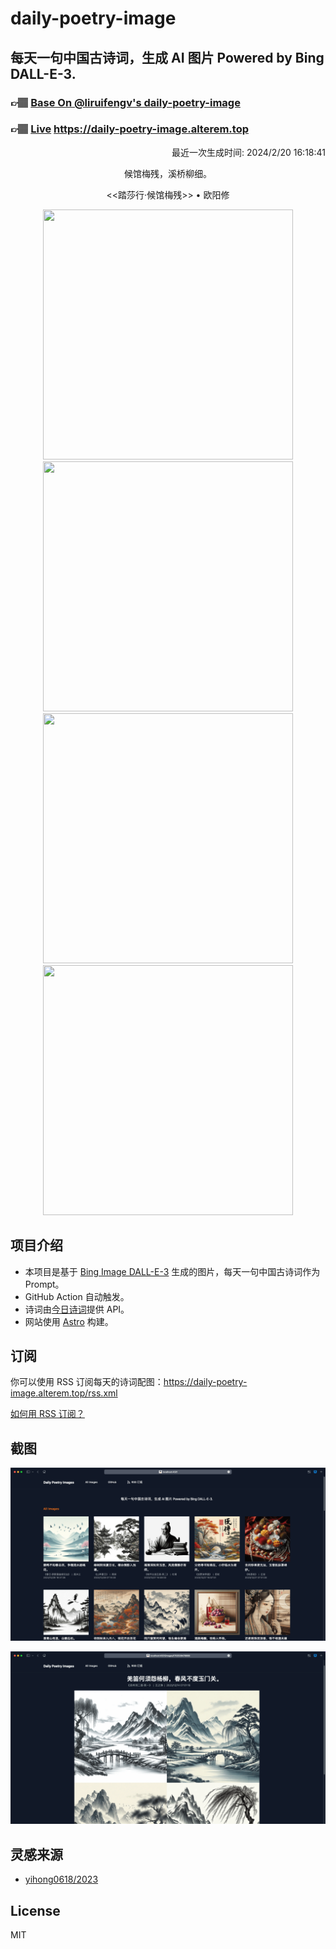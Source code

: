 
# daily-poetry-image

## 每天一句中国古诗词，生成 AI 图片 Powered by Bing DALL-E-3.

### 👉🏽 [Base On @liruifengv's daily-poetry-image](https://github.com/liruifengv/daily-poetry-image)

### 👉🏽 [Live](https://daily-poetry-image.alterem.top/) https://daily-poetry-image.alterem.top

<p align="right">
  最近一次生成时间: 2024/2/20 16:18:41
</p>
<p align="center">
候馆梅残，溪桥柳细。
</p>
<p align="center">
<<踏莎行·候馆梅残>> • 欧阳修
</p>
<p align="center">
<img src="https://tse1.mm.bing.net/th/id/OIG3.AbTaIveEiwebixgEmBs_" height="400" width="400" />
<img src="https://tse3.mm.bing.net/th/id/OIG3.08DVyMVgmGOI8Byctird" height="400" width="400" />
<img src="https://tse3.mm.bing.net/th/id/OIG3.v1pW_1OXNM.aDn7PBqcd" height="400" width="400" />
<img src="https://tse3.mm.bing.net/th/id/OIG3.8ZI9IrMNTOZtIfg_NeLA" height="400" width="400" />
</p>

## 项目介绍

-   本项目是基于 [Bing Image DALL-E-3](https://www.bing.com/images/create) 生成的图片，每天一句中国古诗词作为 Prompt。
-   GitHub Action 自动触发。
-   诗词由[今日诗词](https://www.jinrishici.com/)提供 API。
-   网站使用 [Astro](https://astro.build) 构建。

## 订阅

你可以使用 RSS 订阅每天的诗词配图：https://daily-poetry-image.alterem.top/rss.xml

[如何用 RSS 订阅？](https://zhuanlan.zhihu.com/p/55026716)

## 截图

![图片列表](./screenshots/Snipaste_2023-12-28_21-00-26.png)

![图片详情](./screenshots/Snipaste_2023-12-28_21-00-53.png)

## 灵感来源

-   [yihong0618/2023](https://github.com/yihong0618/2023)

## License

MIT
